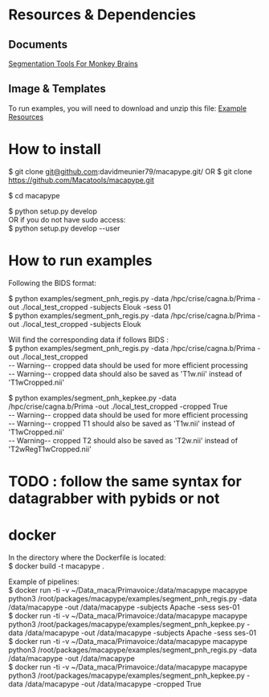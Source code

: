 # Resources & Dependencies

## Documents
[Segmentation Tools For Monkey Brains](https://docs.google.com/document/d/11zeyjY46AsLZcf-Y5Q_LjIoE_aYkN8DaLwZIElF2ctE/edit)

## Image & Templates

To run examples, you will need to download and unzip this file:
[Example Resources](https://cloud.int.univ-amu.fr/index.php/s/8bCJ5CWWPfHRyHs)


# How to install

$ git clone git@github.com:davidmeunier79/macapype.git/
OR
$ git clone https://github.com/Macatools/macapype.git

$ cd macapype  

$ python setup.py develop  
OR if you do not have sudo access:  
$ python setup.py develop --user  

# How to run examples

Following the BIDS format:  

$ python examples/segment_pnh_regis.py -data /hpc/crise/cagna.b/Prima -out ./local_test_cropped -subjects Elouk -sess 01  
$ python examples/segment_pnh_regis.py -data /hpc/crise/cagna.b/Prima -out ./local_test_cropped -subjects Elouk  

Will find the corresponding data if follows BIDS :  
$ python examples/segment_pnh_regis.py -data /hpc/crise/cagna.b/Prima -out ./local_test_cropped  
-- Warning-- cropped data should be used for more efficient processing  
-- Warning-- cropped data should also be saved as 'T1w.nii' instead of 'T1wCropped.nii'  

$ python examples/segment_pnh_kepkee.py -data /hpc/crise/cagna.b/Prima -out ./local_test_cropped -cropped True  
-- Warning-- cropped data should be used for more efficient processing  
-- Warning-- cropped T1 should also be saved as 'T1w.nii' instead of 'T1wCropped.nii'  
-- Warning-- cropped T2 should also be saved as 'T2w.nii' instead of 'T2wRegT1wCropped.nii'  

# TODO : follow the same syntax for datagrabber with pybids or not

# docker

In the directory where the Dockerfile is located:  
$ docker build -t macapype .  

Example of pipelines:  
$ docker run -ti -v ~/Data_maca/Primavoice:/data/macapype macapype python3 /root/packages/macapype/examples/segment_pnh_regis.py -data /data/macapype -out /data/macapype -subjects Apache -sess ses-01  
$ docker run -ti -v ~/Data_maca/Primavoice:/data/macapype macapype python3 /root/packages/macapype/examples/segment_pnh_kepkee.py -data /data/macapype -out /data/macapype -subjects Apache -sess ses-01  
$ docker run -ti -v ~/Data_maca/Primavoice:/data/macapype macapype python3 /root/packages/macapype/examples/segment_pnh_regis.py -data /data/macapype -out /data/macapype  
$ docker run -ti -v ~/Data_maca/Primavoice:/data/macapype macapype python3 /root/packages/macapype/examples/segment_pnh_kepkee.py -data /data/macapype -out /data/macapype -cropped True  

